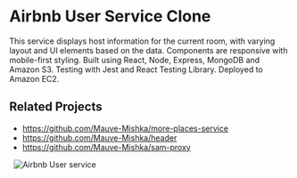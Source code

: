 # Airbnb User Service Clone

This service displays host information for the current room, with varying layout and UI elements based on the data. Components are responsive with mobile-first styling. Built using React, Node, Express, MongoDB and Amazon S3. Testing with Jest and React Testing Library. Deployed to Amazon EC2.

## Related Projects

  - https://github.com/Mauve-Mishka/more-places-service
  - https://github.com/Mauve-Mishka/header
  - https://github.com/Mauve-Mishka/sam-proxy

 
![Airbnb User service](https://fec-gnocchi-user-profile.s3-us-west-2.amazonaws.com/airbnb-user.png)
